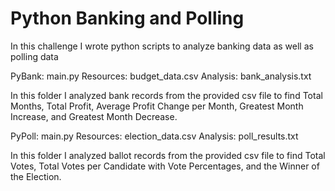 # Python Banking and Polling

In this challenge I wrote python scripts to analyze banking data as well as polling data

PyBank:
main.py
Resources: budget_data.csv
Analysis: bank_analysis.txt

In this folder I analyzed bank records from the provided csv file to find Total Months, Total Profit, Average Profit Change per Month, Greatest Month Increase, and Greatest Month Decrease.

PyPoll:
main.py
Resources: election_data.csv
Analysis: poll_results.txt

In this folder I analyzed ballot records from the provided csv file to find Total Votes, Total Votes per Candidate with Vote Percentages, and the Winner of the Election.
